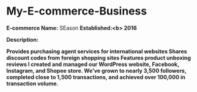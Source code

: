# My-E-commerce-Business

<b>E-commerce Name:</b> SEason
<b>Established:<<b>b> 2016

<b>Description:</b>

Provides purchasing agent services for international websites
Shares discount codes from foreign shopping sites
Features product unboxing reviews
I created and managed our WordPress website, Facebook, Instagram, and Shopee store. We’ve grown to nearly 3,500 followers, completed close to 1,500 transactions, and achieved over 100,000 in transaction volume.

